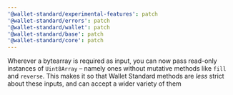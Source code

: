 ```yaml
---
'@wallet-standard/experimental-features': patch
'@wallet-standard/errors': patch
'@wallet-standard/wallet': patch
'@wallet-standard/base': patch
'@wallet-standard/core': patch
---
```


Wherever a bytearray is required as input, you can now pass read-only instances of `Uint8Array` – namely ones without mutative methods like `fill` and `reverse`. This makes it so that Wallet Standard methods are _less_ strict about these inputs, and can accept a wider variety of them
